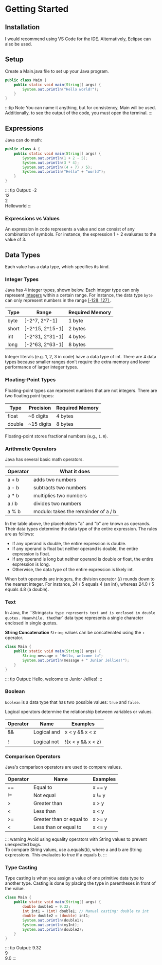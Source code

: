 # Getting Started

## Installation

I would recommend using VS Code for the IDE. Alternatively, Eclipse can also be used.

## Setup

Create a Main.java file to set up your Java program.

```java
public class Main {
	public static void main(String[] args) {
		System.out.println("Hello world!");
	}
}
```

:::tip Note
You can name it anything, but for consistency, Main will be used.  
Additionally, to see the output of the code, you must open the terminal.
:::

## Expressions

Java can do math:

```java
public class A {
	public static void main(String[] args) {
		System.out.println(1 + 2 - 5);
		System.out.println(3 * 4);
		System.out.println((4 + 7) / 5);
		System.out.println("Hello" + "world");
	}
}
```

::: tip Output:
-2  
12  
2  
Helloworld
:::

### Expressions vs Values

An expression in code represents a value and can consist of any combination of symbols. For instance, the expression 1 + 2 evaluates to the value of 3.

## Data Types

Each value has a data type, which specifies its kind.

### Integer Types
Java has 4 integer types, shown below. Each integer type
can only represent [integers](https://en.wikipedia.org/wiki/Integer) within a certain range.
For instance, the data type `byte` can only represent numbers in the range [ [-128, 127] ](https://en.wikipedia.org/wiki/Interval_(mathematics)#Notations_for_intervals).

| Type | Range | Required Memory |
|---|---|---|
| byte | [-2^7, 2^7-1] | 1 byte |
| short | [-2^15, 2^15-1] | 2 bytes |
| int | [-2^31, 2^31-1] | 4 bytes |
| long | [-2^63, 2^63-1] | 8 bytes |

Integer literals (e.g. 1, 2, 3 in code) have a data type of int. There are 4 data types because smaller ranges don't require the extra memory and lower performance of larger integer types.

### Floating-Point Types
Floating-point types can represent numbers that are not integers. There are two floating point types:

| Type | Precision | Required Memory |
|---|---|---|
| float | ~6 digits | 4 bytes |
| double | ~15 digits | 8 bytes |

Floating-point stores fractional numbers (e.g., `1.0`).

### Arithmetic Operators

Java has several basic math operators.

| Operator | What it does |
|---|---|
| a + b | adds two numbers |
| a - b | subtracts two numbers |
| a * b | multiplies two numbers |
| a / b | divides two numbers |
| a % b | modulo: takes the remainder of a / b |

In the table above, the placeholders "a" and "b" are known as operands. Their data types determine the data type of the entire expression. The rules are as follows:
- If any operand is double, the entire expression is double.
- If any operand is float but neither operand is double, the entire expression is float.
- If any operand is long but neither operand is double or float, the entire expression is long.
- Otherwise, the data type of the entire expression is likely int.

When both operands are integers, the division operator (/) rounds down to the nearest integer. For instance, 24 / 5 equals 4 (an int), whereas 24.0 / 5 equals 4.8 (a double).

### Text 

In Java, the ``String` data type represents text and is enclosed in double quotes. Meanwhile, the `char` data type represents a single character enclosed in single quotes. 

**String Concatenation** 
`String` values can be concatenated using the + operator. 

```java
class Main {
    public static void main(String[] args) {
        String message = "Hello, welcome to";
        System.out.println(message + " Junior Jellies!");
    }
}
```

::: tip Output:
Hello, welcome to Junior Jellies!
:::

### Boolean

`boolean` is a data type that has two possible values: `true` and `false`.

Logical operators determine the relationship between variables or values.

| Operator | Name | Examples |
|---|---|---|
| && | Logical and | x < y && x < z |
| || | Logical or | x < y \|\| x < z |
| ! | Logical not | !(x < y && x < z) |

### Comparison Operators

Java's comparison operators are used to compare values.

| Operator | Name | Examples |
|---|---|---|
| == | Equal to | x == y |
| != | Not equal | x != y |
| > | Greater than | x > y |
| < | Less than | x < y |
| >= | Greater than or equal to | x >= y |
| < | Less than or equal to | x <= y |

::: warning
Avoid using equality operators with String values to prevent unexpected bugs.  
To compare String values, use a.equals(b), where a and b are String expressions. This evaluates to true if a equals b.
:::

### Type Casting

Type casting is when you assign a value of one primitive data type to another type.  Casting is done by placing the type in parentheses in front of the value.

```java
class Main {
    public static void main(String[] args) {
        double double1 = 9.32;
        int int1 = (int) double1; // Manual casting: double to int
        double double2 = (double) int1;
        System.out.println(double1);
        System.out.println(myInt);
        System.out.println(double2);
    }
}
```

::: tip Output:
9.32  
9  
9.0
:::